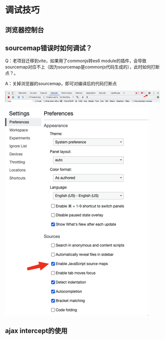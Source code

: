 # 调试技巧

## 浏览器控制台

## sourcemap错误时如何调试？

Q：老项目迁移到vite，如果用了commonjs转es6 module的插件，会导致sourcemap对应不上（因为sourcemap是commonjs代码生成的），此时如何打断点？。

A：关掉浏览器的sourcemap，即可对编译后的代码打断点

![](./assets/debug-set.png)

![](./assets/debug-map.png)

## ajax intercept的使用
